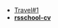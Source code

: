 * [Travel#1](https://rolling-scopes-school.github.io/Chekan-Liza-JSFEPRESCHOOL2022Q2/travel/)
* [**rsschool-cv**](https://Chekan-Liza.github.io/rsschool-cv/)
